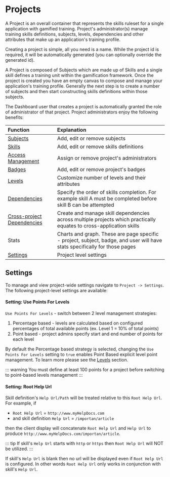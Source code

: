 # Projects

A Project is an overall container that represents the skills ruleset for a single application with gamified training. 
Project's administrator(s) manage training skills definitions, subjects, levels, dependencies and other attributes that make up an application's training profile.

Creating a project is simple, all you need is a name. While the project id is required, it will be automatically generated (you can optionally override the generated id).

A Project is composed of Subjects which are made up of Skills and a single skill defines a training unit within the gamification framework. 
Once the project is created you have an empty canvas to compose and manage your application's training profile. 
Generally the next step is to create a number of subjects and then start constructing skills definitions within those subjects.

The Dashboard user that creates a project is automatically granted the role of administrator of that project. Project administrators enjoy the following benefits: 

| Function | Explanation | 
|:------- |:----------- | 
| [Subjects](/dashboard/user-guide/subjects.html) | Add, edit or remove subjects | 
| [Skills](/dashboard/user-guide/skills.html)  | Add, edit or remove skills definitions | 
| [Access Management](/dashboard/user-guide/access-management.html) | Assign or remove project's administrators | 
| [Badges](/dashboard/user-guide/badges.html) | Add, edit or remove project's badges |
| [Levels](/dashboard/user-guide/levels.html) | Customize number of levels and their attributes |
| [Dependencies](/dashboard/user-guide/dependencies.html) | Specify the order of skills completion. For example skill A must be completed before skill B can be attempted | 
| [Cross-project Dependencies](/dashboard/user-guide/cross-project-deps.htm) | Create and manage skill dependencies across multiple projects which practically equates to cross-application skills |
| Stats | Charts and graph. These are page specific - project, subject, badge, and user will have stats specifically for those pages |       
| [Settings](/dashboard/user-guide/projects.html#settings) | Project level settings |   

## Settings

To manage and view project-wide settings navigate to ``Project -> Settings``. The following project-level settings are available: 

#### Setting: Use Points For Levels

``Use Points For Levels`` - switch between 2 level management strategies: 
1. Percentage based - levels are calculated based on configured percentages of total available points (ex. Level 1 = 10% of total points)
1. Point based - project admins specify start and end number of points for each level

By default the Percentage based strategy is selected, changing the ``Use Points For Levels`` setting to ``true`` enables Point Based explicit level point management. To learn more please see the [Levels](/dashboard/user-guide/levels.html) section.

::: warning
You must define at least 100 points for a project before switching to point-based levels management
:::

#### Setting: Root Help Url

Skill definition's ``Help Url/Path`` will be treated relative to this ``Root Help Url``. For example, if 

- ``Root Help Url`` =  ``http://www.myHelpDocs.com``
-  and skill definition ``Help Url`` = ``/importan/article`` 

then the client display will concatenate ``Root Help Url`` and  ``Help Url`` to produce ``http://www.myHelpDocs.com/importan/article``.

::: tip
If skill's ``Help Url`` starts with ``http`` or ``https`` then ``Root Help Url`` will NOT be utilized.
:::  

If skill's ``Help Url`` is blank then no url will be displayed even if ``Root Help Url`` is configured. 
In other words ``Root Help Url`` only works in conjunction with skill's ``Help Url``.
